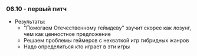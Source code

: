 ### 06.10 - первый питч
- Результаты:
	- "Помогаем Отечественному геймдеву" звучит скорее как лозунг, чем как ценностное предложение
	- Решаем проблемы геймеров с нехваткой игр гибридных жанров
	- Надо определиться кто играет в эти игры